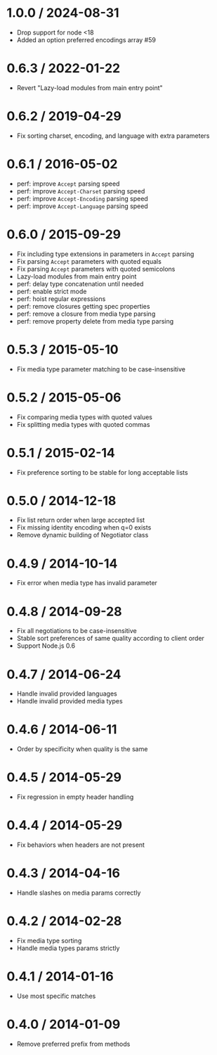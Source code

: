 # 1.0.0 / 2024-08-31

- Drop support for node \<18
- Added an option preferred encodings array #59

# 0.6.3 / 2022-01-22

- Revert "Lazy-load modules from main entry point"

# 0.6.2 / 2019-04-29

- Fix sorting charset, encoding, and language with extra parameters

# 0.6.1 / 2016-05-02

- perf: improve `Accept` parsing speed
- perf: improve `Accept-Charset` parsing speed
- perf: improve `Accept-Encoding` parsing speed
- perf: improve `Accept-Language` parsing speed

# 0.6.0 / 2015-09-29

- Fix including type extensions in parameters in `Accept` parsing
- Fix parsing `Accept` parameters with quoted equals
- Fix parsing `Accept` parameters with quoted semicolons
- Lazy-load modules from main entry point
- perf: delay type concatenation until needed
- perf: enable strict mode
- perf: hoist regular expressions
- perf: remove closures getting spec properties
- perf: remove a closure from media type parsing
- perf: remove property delete from media type parsing

# 0.5.3 / 2015-05-10

- Fix media type parameter matching to be case-insensitive

# 0.5.2 / 2015-05-06

- Fix comparing media types with quoted values
- Fix splitting media types with quoted commas

# 0.5.1 / 2015-02-14

- Fix preference sorting to be stable for long acceptable lists

# 0.5.0 / 2014-12-18

- Fix list return order when large accepted list
- Fix missing identity encoding when q=0 exists
- Remove dynamic building of Negotiator class

# 0.4.9 / 2014-10-14

- Fix error when media type has invalid parameter

# 0.4.8 / 2014-09-28

- Fix all negotiations to be case-insensitive
- Stable sort preferences of same quality according to client order
- Support Node.js 0.6

# 0.4.7 / 2014-06-24

- Handle invalid provided languages
- Handle invalid provided media types

# 0.4.6 / 2014-06-11

- Order by specificity when quality is the same

# 0.4.5 / 2014-05-29

- Fix regression in empty header handling

# 0.4.4 / 2014-05-29

- Fix behaviors when headers are not present

# 0.4.3 / 2014-04-16

- Handle slashes on media params correctly

# 0.4.2 / 2014-02-28

- Fix media type sorting
- Handle media types params strictly

# 0.4.1 / 2014-01-16

- Use most specific matches

# 0.4.0 / 2014-01-09

- Remove preferred prefix from methods
